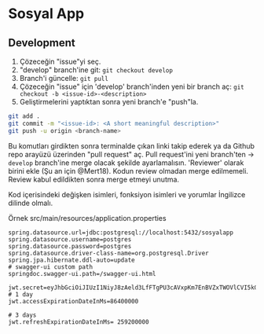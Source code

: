# Sosyal App

## Development
1. Çözeceğin "issue"yi seç.
2. "develop" branch'ine git: `git checkout develop`
3. Branch'i güncelle: `git pull`
4. Çözeceğin "issue" için 'develop' branch'inden yeni bir branch aç:  `git checkout -b <issue-id>-<description>`
5. Geliştirmelerini yaptıktan sonra yeni branch'e "push"la.
```bash
git add .
git commit -m "<issue-id>: <A short meaningful description>"
git push -u origin <branch-name>
```
Bu komutları girdikten sonra terminalde çıkan linki takip ederek ya da Github repo arayüzü üzerinden "pull request" aç.
Pull request'ini yeni branch'ten -> `develop` branch'ine merge olacak şekilde ayarlamalısın.
'Reviewer' olarak birini ekle (Şu an için @Mert18). Kodun review olmadan merge edilmemeli.
Review kabul edildikten sonra merge etmeyi unutma.

Kod içerisindeki değişken isimleri, fonksiyon isimleri ve yorumlar İngilizce dilinde olmalı.

Örnek src/main/resources/application.properties
```
spring.datasource.url=jdbc:postgresql://localhost:5432/sosyalapp
spring.datasource.username=postgres
spring.datasource.password=postgres
spring.datasource.driver-class-name=org.postgresql.Driver
spring.jpa.hibernate.ddl-auto=update
# swagger-ui custom path
springdoc.swagger-ui.path=/swagger-ui.html

jwt.secret=eyJhbGciOiJIUzI1NiyJ8zAeld3LfFTgPU3cAVxpKm7EnBVZxTWOVlCVI5kGg
# 1 day
jwt.accessExpirationDateInMs=86400000

# 3 days
jwt.refreshExpirationDateInMs= 259200000
``` 
